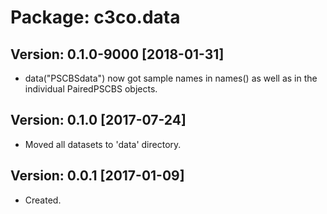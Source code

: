 # Package: c3co.data

## Version: 0.1.0-9000 [2018-01-31]

* data("PSCBSdata") now got sample names in names() as well as in the
  individual PairedPSCBS objects.

## Version: 0.1.0 [2017-07-24]

* Moved all datasets to 'data' directory.

## Version: 0.0.1 [2017-01-09]

* Created.

